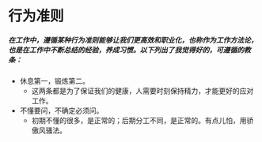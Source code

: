 # 行为准则
##### 在工作中，遵循某种行为准则能够让我们更高效和职业化，也称作为工作方法论，也是在工作中不断总结的经验，养成习惯。以下列出了我觉得好的，可遵循的教条：

* 休息第一，锻炼第二。
  * 这两条都是为了保证我们的健康，人需要时刻保持精力，才能更好的应对工作。
* 不懂要问，不确定必须问。
  * 初期不懂的很多，是正常的；后期分工不同，是正常的。有点儿怕，用骄傲风骚法。